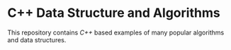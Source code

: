 # C++ Data Structure and Algorithms

This repository contains *C++* based examples of many popular algorithms and data structures.